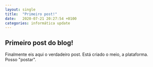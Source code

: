 ```yaml
---
layout: single
title:  "Primeiro post!"
date:   2020-07-21 20:27:54 +0100
categories: informática update
---
```


## Primeiro post do blog!
Finalmente eis aqui o verdadeiro post.
Está criado o meio, a plataforma.
Posso "postar".
